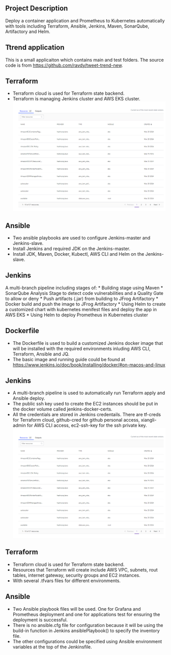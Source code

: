 ## Project Description

Deploy a container application and Prometheus to Kubernetes automatically with tools including Terraform, Ansible, Jenkins, Maven, SonarQube, Artifactory and Helm.

## Ttrend application

This is a small applicaiton which contains main and test folders. The source code is from https://github.com/ravdy/tweet-trend-new.

## Terraform

* Terraform cloud is used for Terraform state backend.
* Terraform is managing Jenkins cluster and AWS EKS cluster.
![alt text](image.png)

## Ansible

* Two ansible playbooks are used to configure Jenkins-master and Jenkins-slave.
* Install Jenkins and required JDK on the Jenkins-master.
* Install JDK, Maven, Docker, Kubectl, AWS CLI and Helm on the Jenkins-slave.

## Jenkins

A multi-branch pipeline including stages of:
    * Building stage using Maven
    * SonarQube Analysis Stage to detect code vulnerabilities and a Quality Gate to allow or deny
    * Push artifacts (.jar) from building to JFrog Artifactory
    * Docker build and push the image to JFrog Artifactory
    * Using Helm to create a customized chart with kubernetes menifest files and deploy the app in AWS EKS
    * Using Helm to deploy Prometheus in Kubernetes cluster













## Dockerfile

* The Dockerfile is used to build a customized Jenkins docker image that will be installed with the required
environments inluding AWS CLI, Terraform, Ansible and JQ.
* The basic image and running guide could be found at
https://www.jenkins.io/doc/book/installing/docker/#on-macos-and-linux

## Jenkins
* A multi-branch pipeline is used to automatically run Terraform apply and Ansible deploy.
* The public ssh key used to create the EC2 instances should be put in the docker volume called jenkins-docker-certs.
* All the credentials are stored in Jenkins credentails. There are tf-creds for Terraform cloud, github-cred for github
personal access, xiangli-admin for AWS CLI access, ec2-ssh-key for the ssh private key.
![alt text](image.png)

## Terraform

* Terraform cloud is used for Terraform state backend.
* Resources that Terraform will create include AWS VPC, subnets, rout tables, internet gateway, security groups and EC2 instances.
* With several .tfvars files for different environments.

## Ansible

* Two Ansible playbook files will be used. One for Grafana and Prometheus deployment and one for applications test
for ensuring the deployment is successful.
* There is no ansible.cfg file for configuration because it will be using the build-in function in Jenkins ansiblePlaybook() to specify the inventory file.
* The other configurations could be specified using Ansible environment variables at the top of the Jenkinsfile.